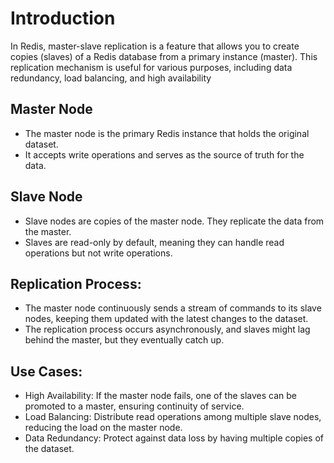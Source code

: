 # Introduction
In Redis, master-slave replication is a feature that allows you to create copies (slaves) of a Redis database from a primary instance (master). This replication mechanism is useful for various purposes, including data redundancy, load balancing, and high availability

## Master Node

* The master node is the primary Redis instance that holds the original dataset.
* It accepts write operations and serves as the source of truth for the data.

## Slave Node

* Slave nodes are copies of the master node. They replicate the data from the master.
* Slaves are read-only by default, meaning they can handle read operations but not write operations.

## Replication Process:

* The master node continuously sends a stream of commands to its slave nodes, keeping them updated with the latest changes to the dataset.
* The replication process occurs asynchronously, and slaves might lag behind the master, but they eventually catch up.

## Use Cases:

* High Availability: If the master node fails, one of the slaves can be promoted to a master, ensuring continuity of service.
* Load Balancing:    Distribute read operations among multiple slave nodes, reducing the load on the master node.
* Data Redundancy:   Protect against data loss by having multiple copies of the dataset.
